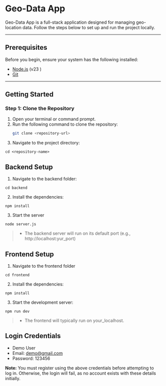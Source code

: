 # Geo-Data App

Geo-Data App is a full-stack application designed for managing geo-location data. Follow the steps below to set up and run the project locally.

---

## Prerequisites
Before you begin, ensure your system has the following installed:
- [Node.js](https://nodejs.org/) (v23 )
- [Git](https://git-scm.com/)

---

## Getting Started

### Step 1: Clone the Repository
1. Open your terminal or command prompt.
2. Run the following command to clone the repository:
   ```bash
   git clone <repository-url>

3. Navigate to the project directory:

```
cd <repository-name>

```

## Backend Setup

1. Navigate to the backend folder:

```
cd backend

```

2. Install the dependencies:

```
npm install

```


3. Start the server

```
node server.js

```
>- The backend server will run on its default port (e.g., http://localhost:yur_port)

##  Frontend Setup

1. Navigate to the frontend folder

```
cd frontend

```

2. Install the dependencies:


```
npm install

```


3. Start the development server:

```
npm run dev

```
>- The frontend will typically run on your_localhost.

## Login Credentials

- Demo User
- Email: demo@gmail.com
- Password: 123456

**Note:**  You must register using the above credentials before attempting to log in. Otherwise, the login will fail, as no account exists with these details initially.




